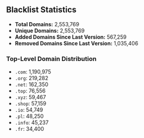## Blacklist Statistics

- **Total Domains:** 2,553,769
- **Unique Domains:** 2,553,769
- **Added Domains Since Last Version:** 567,259
- **Removed Domains Since Last Version:** 1,035,406

### Top-Level Domain Distribution

-  `.com`: 1,190,975
-  `.org`: 219,282
-  `.net`: 162,350
-  `.top`: 76,556
-  `.xyz`: 59,467
-  `.shop`: 57,159
-  `.io`: 54,749
-  `.pl`: 48,250
-  `.info`: 45,237
-  `.fr`: 34,400
